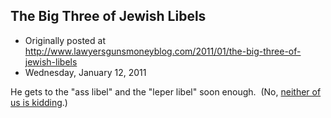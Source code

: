 ## The Big Three of Jewish Libels

 * Originally posted at http://www.lawyersgunsmoneyblog.com/2011/01/the-big-three-of-jewish-libels
 * Wednesday, January 12, 2011

He gets to the "ass libel" and the "leper libel" soon enough.   (No, [neither of us is kidding](http://books.google.com/books?id=tVbzRfhBwCEC&pg=PA206&lpg=PA206&dq=%!l(MISSING)eper+libel%!&(MISSING)source=bl&ots=TalN3JH84O&sig=--8Z3jf2uakirTtSHGwFWjOZMAg&hl=en&ei=UkcuTbT2D5G4sQObqMmPBw&sa=X&oi=book\_result&ct=result&resnum=2&ved=0CB4Q6AEwAQ#v=onepage&q=%!l(MISSING)eper%!l(MISSING)ibel%!&(MISSING)f=false).)